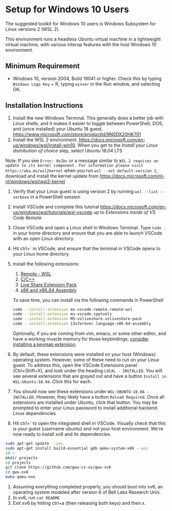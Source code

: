 # Setup for Windows 10 Users

The suggested toolkit for Windows 10 users is Windows Subsystem for Linux versions 2 (WSL 2).

This environment runs a headless Ubuntu virtual machine in a lightweight virtual machine, with various interop features with the host Windows 10 environment.

## Minimum Requirement

-   Windows 10, version 2004, Build 19041 or higher. Check this by typing `Windows Logo Key` + R, typing `winver` in the Run window, and selecting OK.

## Installation Instructions

1. Install the new Windows Terminal. This generally does a better job with Linux shells, and it makes it easier to toggle between PowerShell, DOS, and (once installed) your Ubuntu 18 guest. https://www.microsoft.com/store/productId/9N0DX20HK701
1. Install the WSL 2 environment. https://docs.microsoft.com/en-us/windows/wsl/install-win10. When you get to the _Install your Linux distribution of choice_ step, select Ubuntu 18.04 LTS

Note: If you see `Error: 0x1bc` or a message similar to `WSL 2 requires an update to its kernel component. For information please visit https://aka.ms/wsl2kernel` when you run `wsl --set-default-version 2`, download and install the kernel update from https://docs.microsoft.com/nl-nl/windows/wsl/wsl2-kernel

1. Verify that your Linux guest is using version 2 by running `wsl --list --verbose` in a PowerShell session
1. Install VSCode and complete this tutorial https://docs.microsoft.com/en-us/windows/wsl/tutorials/wsl-vscode up to _Extensions inside of VS Code Remote_
1. Close VSCode and open a Linux shell in Windows Terminal. Type `code .` in your home directory and ensure that you are able to launch VSCode with an open Linux directory.
1. Hit ctrl+` in VSCode, and ensure that the terminal in VSCode opens to your Linux home directory.
1. Install the following extensions:

    1. [Remote - WSL](https://marketplace.visualstudio.com/items?itemName=ms-vscode-remote.remote-wsl)
    1. [C/C++](https://marketplace.visualstudio.com/items?itemName=ms-vscode.cpptools)
    1. [Live Share Extension Pack](https://marketplace.visualstudio.com/items?itemName=MS-vsliveshare.vsliveshare-pack)
    1. [x86 and x86_64 Assembly](https://marketplace.visualstudio.com/items?itemName=13xforever.language-x86-64-assembly)

    To save time, you can install via the following commands in PowerShell

    ```sh
    code --install-extension ms-vscode-remote.remote-wsl
    code --install-extension ms-vscode.cpptools
    code --install-extension MS-vsliveshare.vsliveshare-pack
    code --install-extension 13xforever.language-x86-64-assembly
    ```

    Optionally, if you are coming from vim, emacs, or some other editor, and have a working muscle memory for those keybindings, [consider installing a keymap extension](https://marketplace.visualstudio.com/search?target=VSCode&category=Keymaps&sortBy=Relevance).

1. By default, these extensions were installed on your host (Windows) operating system. However, some of these need to run on your Linux guest. To address this, open the VSCode Extensions panel (Ctrl+Shift+X), and look under the heading `LOCAL - INSTALLED`. You will see several extensions that are grayed out and have a button `Install in WSL:Ubuntu:18.04`. Click this for each.
1. You should now see these extensions under `WSL:UBUNTU-18.04 - INSTALLED`. However, they likely have a button `Reload Required`. Once all extensions are installed under Ubuntu, click that button. You may be prompted to enter your Linux password to install additional backend Linux dependencies
1. Hit ctrl+\` to open the integrated shell in VSCode. Visually check that this is your guest (username ubuntu) and not your host environment. We're now ready to install xv6 and its dependencies.

```sh
sudo apt-get update --yes
sudo apt-get install build-essential gdb qemu-system-x86 --yes
cd ~
mkdir projects
cd projects
git clone https://github.com/gwu-cs-os/gwu-xv6
cd gwu-xv6
make qemu-nox
```

1. Assuming everything completed properly, you should boot into xv6, an operating system modeled after version 6 of Bell Labs Research Unix.
1. In xv6, run `cat README`
1. Exit xv6 by hitting ctrl+a (then releasing both keys) and then x.
